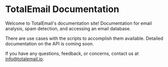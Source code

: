 # TotalEmail Documentation

Welcome to TotalEmail's documentation site! Documentation for email analysis, spam detection, and accessing an email database.

There are use cases with the scripts to accomplish them available. Detailed documentation on the API is coming soon.

If you have any questions, feedback, or concerns, contact us at [info@totalemail.io](info@totalemail.io).

